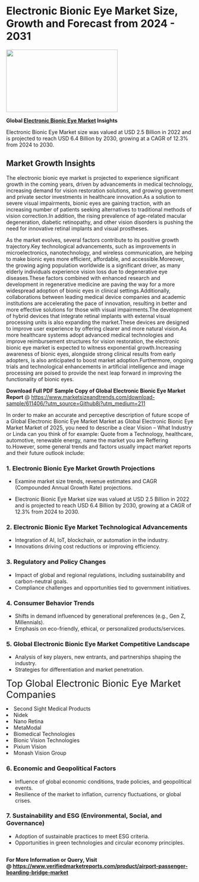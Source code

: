<H1>Electronic Bionic Eye Market Size, Growth and Forecast from 2024 - 2031</H1><img class="aligncenter size-medium wp-image-584254" src="https://thirdeyenews.in/wp-content/uploads/2024/09/Global-Market-Research-300x168.jpeg" alt="" width="300" height="168" /><p><strong>Global&nbsp;<a href="https://www.marketsizeandtrends.com/download-sample/611406/?utm_source=Github8j?utm_medium=211">Electronic Bionic Eye Market</a> Insights</strong></p><p>Electronic Bionic Eye Market size was valued at USD 2.5 Billion in 2022 and is projected to reach USD 6.4 Billion by 2030, growing at a CAGR of 12.3% from 2024 to 2030.</p><p><h2>Market Growth Insights</h2> <p>The electronic bionic eye market is projected to experience significant growth in the coming years, driven by advancements in medical technology, increasing demand for vision restoration solutions, and growing government and private sector investments in healthcare innovation.As a solution to severe visual impairments, bionic eyes are gaining traction, with an increasing number of patients seeking alternatives to traditional methods of vision correction.In addition, the rising prevalence of age-related macular degeneration, diabetic retinopathy, and other vision disorders is pushing the need for innovative retinal implants and visual prostheses.</p> <p>As the market evolves, several factors contribute to its positive growth trajectory.Key technological advancements, such as improvements in microelectronics, nanotechnology, and wireless communication, are helping to make bionic eyes more efficient, affordable, and accessible.Moreover, the growing aging population worldwide is a significant driver, as many elderly individuals experience vision loss due to degenerative eye diseases.These factors combined with enhanced research and development in regenerative medicine are paving the way for a more widespread adoption of bionic eyes in clinical settings.Additionally, collaborations between leading medical device companies and academic institutions are accelerating the pace of innovation, resulting in better and more effective solutions for those with visual impairments.The development of hybrid devices that integrate retinal implants with external visual processing units is also expanding the market.These devices are designed to improve user experience by offering clearer and more natural vision.As more healthcare systems adopt advanced medical technologies and improve reimbursement structures for vision restoration, the electronic bionic eye market is expected to witness exponential growth.Increasing awareness of bionic eyes, alongside strong clinical results from early adopters, is also anticipated to boost market adoption.Furthermore, ongoing trials and technological enhancements in artificial intelligence and image processing are poised to provide the next leap forward in improving the functionality of bionic eyes.<p><span class=""><strong>Download Full PDF Sample Copy of Global Electronic Bionic Eye Market Report</strong> @ <a href="https://www.marketsizeandtrends.com/download-sample/611406/?utm_source=Github8j?utm_medium=211" target="_blank">https://www.marketsizeandtrends.com/download-sample/611406/?utm_source=Github8j?utm_medium=211</a></span></p><p>In order to make an accurate and perceptive description of future scope of a Global&nbsp;Electronic Bionic Eye Market Market as Global&nbsp;Electronic Bionic Eye Market Market of 2025, you need to describe a clear Vision &ndash; What Industry or Linda can you think of for example: Quote from a Technology, healthcare, automotive, renewable energy, name the market you are Reffering to.However, some general trends and factors usually impact market reports and their future outlook include:</p><h3>1.&nbsp;<strong>Electronic Bionic Eye Market Growth Projections</strong></h3><ul><li>Examine market size trends, revenue estimates and CAGR (Compounded Annual Growth Rate) projections.</li><li><p>Electronic Bionic Eye Market size was valued at USD 2.5 Billion in 2022 and is projected to reach USD 6.4 Billion by 2030, growing at a CAGR of 12.3% from 2024 to 2030.</p></li></ul><h3>2.&nbsp;<strong>Electronic Bionic Eye Market Technological Advancements</strong></h3><ul><li>Integration of AI, IoT, blockchain, or automation in the industry.</li><li>Innovations driving cost reductions or improving efficiency.</li></ul><h3>3.&nbsp;<strong>Regulatory and Policy Changes</strong></h3><ul><li>Impact of global and regional regulations, including sustainability and carbon-neutral goals.</li><li>Compliance challenges and opportunities tied to government initiatives.</li></ul><h3>4.&nbsp;<strong>Consumer Behavior Trends</strong></h3><ul><li>Shifts in demand influenced by generational preferences (e.g., Gen Z, Millennials).</li><li>Emphasis on eco-friendly, ethical, or personalized products/services.</li></ul><h3>5.&nbsp;<strong>Global Electronic Bionic Eye Market Competitive Landscape</strong></h3><ul><li>Analysis of key players, new entrants, and partnerships shaping the industry.</li><li>Strategies for differentiation and market penetration.</li></ul><p data-pm-slice="1 1 []"><span style="color: inherit; font-family: inherit; font-size: 25px;">Top Global Electronic Bionic Eye Market Companies</span></p><div class="" data-test-id=""><p><li>Second Sight Medical Products</li><li> Nidek</li><li> Nano Retina</li><li> MetaModal</li><li> Biomedical Technologies</li><li> Bionic Vision Technologies</li><li> Pixium Vision</li><li> Monash Vision Group</li></p></div><h3>6.&nbsp;<strong>Economic and Geopolitical Factors</strong></h3><ul><li>Influence of global economic conditions, trade policies, and geopolitical events.</li><li>Resilience of the market to inflation, currency fluctuations, or global crises.</li></ul><h3>7.&nbsp;<strong>Sustainability and ESG (Environmental, Social, and Governance)</strong></h3><ul><li>Adoption of sustainable practices to meet ESG criteria.</li><li>Opportunities in green technologies and circular economy principles.</li></ul><h2><strong style="font-size: 14px;">For More Information or Query, Visit @&nbsp;</strong><a style="background-color: #ffffff; font-size: 14px;" href="https://www.marketsizeandtrends.com/report/electronic-bionic-eye-market/" target="_blank">https://www.verifiedmarketreports.com/product/airport-passenger-boarding-bridge-market</a></h2>